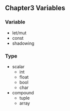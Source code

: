 ## Chapter3 Variables

### Variable

- let/mut
- const
- shadowing

### Type

- scalar
    - int
    - float
    - bool
    - char
- compound
    - tuple
    - array
